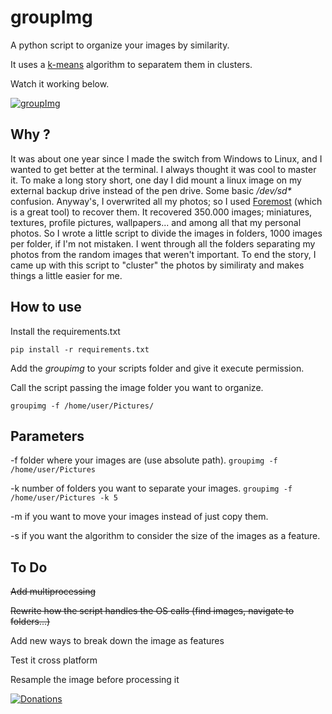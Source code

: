 # groupImg

A python script to organize your images by similarity.

It uses a [k-means](https://en.wikipedia.org/wiki/K-means_clustering) algorithm to separatem them in clusters.

Watch it working below.

[![groupImg](http://img.youtube.com/vi/LgzsJU-b34o/0.jpg)](http://www.youtube.com/watch?v=LgzsJU-b34o)

## Why ?

It was about one year since I made the switch from Windows to Linux, and I wanted to get better at the terminal. I always thought it was cool to master it. To make a long story short, one day I did mount a linux image on my external backup drive instead of the pen drive. Some basic */dev/sd\** confusion. Anyway's, I overwrited all my photos; so I used [Foremost](https://en.wikipedia.org/wiki/Foremost_(software)) (which is a great tool) to recover them. It recovered 350.000 images; miniatures, textures, profile pictures, wallpapers... and among all that my personal photos. So I wrote a little script to divide the images in folders, 1000 images per folder, if I'm not mistaken. I went through all the folders separating my photos from the random images that weren't important. To end the story, I came up with this script to "cluster" the photos by similiraty and makes things a little easier for me.

## How to use

Install the requirements.txt

```
pip install -r requirements.txt
```

Add the *groupimg* to your scripts folder and give it execute permission.

Call the script passing the image folder you want to organize.

```
groupimg -f /home/user/Pictures/
```

## Parameters

\-f folder where your images are (use absolute path).
```groupimg -f /home/user/Pictures```

\-k number of folders you want to separate your images. 
```groupimg -f /home/user/Pictures -k 5```

\-m if you want to move your images instead of just copy them.

\-s if you want the algorithm to consider the size of the images as a feature.

## To Do

~~Add multiprocessing~~

~~Rewrite how the script handles the OS calls (find images, navigate to folders...)~~

Add new ways to break down the image as features

Test it cross platform

Resample the image before processing it

[![Donations](https://www.paypalobjects.com/en_US/i/btn/btn_donateCC_LG.gif)](https://www.paypal.com/cgi-bin/webscr?cmd=_donations&business=victorqribeiro%40gmail%2ecom&lc=BR&item_name=Victor%20Ribeiro&item_number=donation&currency_code=USD&bn=PP%2dDonationsBF%3abtn_donateCC_LG%2egif%3aNonHosted)
